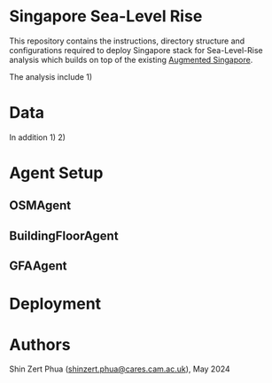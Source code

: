# Singapore Sea-Level Rise
This repository contains the instructions, directory structure and configurations required to deploy Singapore stack for Sea-Level-Rise analysis which builds on top of the existing [Augmented Singapore](https://github.com/cambridge-cares/TheWorldAvatar/tree/dev-singapore-stack/Deploy/stacks/Singapore). 

The analysis include
1) 

# Data
In addition 
1) 
2) 

# Agent Setup
## OSMAgent

## BuildingFloorAgent

## GFAAgent

# Deployment 



# Authors
Shin Zert Phua (shinzert.phua@cares.cam.ac.uk), May 2024